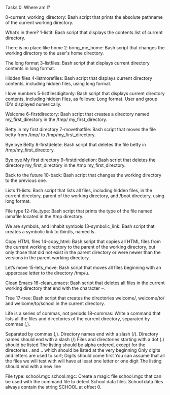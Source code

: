 Tasks
0. Where am I?

0-current_working_directory: Bash script that prints the absolute pathname of the current working directory.

What’s in there?
1-listit: Bash script that displays the contents list of current directory.

There is no place like home
2-bring_me_home: Bash script that changes the working directory to the user's home directory.

The long format
3-listfiles: Bash script that displays current directory contents in long format.

Hidden files
4-listmorefiles: Bash script that displays current directory contents, including hidden files, using long format.

I love numbers
5-listfilesdigitonly: Bash script that displays current directory contents, including hidden files, as follows: Long format. User and group ID's displayed numerically.

Welcome
6-firstdirectory: Bash script that creates a directory named my_first_directory in the /tmp/ my_first_directory.

Betty in my first directory
7-movethatfile: Bash script that moves the file betty from /tmp/ to /tmp/my_first_directory.

Bye bye Betty
8-firstdelete: Bash script that deletes the file betty in /tmp/my_first_directory.

Bye bye My first directory
9-firstdirdeletion: Bash script that deletes the directory my_first_directory in the /tmp my_first_directory.

Back to the future
10-back: Bash script that changes the working directory to the previous one.

Lists
11-lists: Bash script that lists all files, including hidden files, in the current directory, parent of the working directory, and /boot directory, using long format.

File type
12-file_type: Bash script that prints the type of the file named iamafile located in the /tmp directory.

We are symbols, and inhabit symbols
13-symbolic_link: Bash script that creates a symbolic link to /bin/ls, named ls.

Copy HTML files
14-copy_html: Bash script that copies all HTML files from the current working directory to the parent of the working directory, but only those that did not exist in the parent directory or were newer than the versions in the parent working directory.

Let’s move
15-lets_move: Bash script that moves all files beginning with an uppercase letter to the directory /tmp/u.

Clean Emacs
16-clean_emacs: Bash script that deletes all files in the current working directory that end with the character ~.

Tree
17-tree: Bash script that creates the directories welcome/, welcome/to/ and welcome/to/school in the current directory.

Life is a series of commas, not periods
18-commas: Write a command that lists all the files and directories of the current directory, separated by commas (,).

Separated by commas (,). Directory names end with a slash (/). Directory names should end with a slash (/) Files and directories starting with a dot (.) should be listed The listing should be alpha ordered, except for the directories . and .. which should be listed at the very beginning Only digits and letters are used to sort; Digits should come first You can assume that all the files we will test with will have at least one letter or one digit The listing should end with a new line

File type: school.mgc
school.mgc: Create a magic file school.mgc that can be used with the command file to detect School data files. School data files always contain the string SCHOOL at offset 0.
